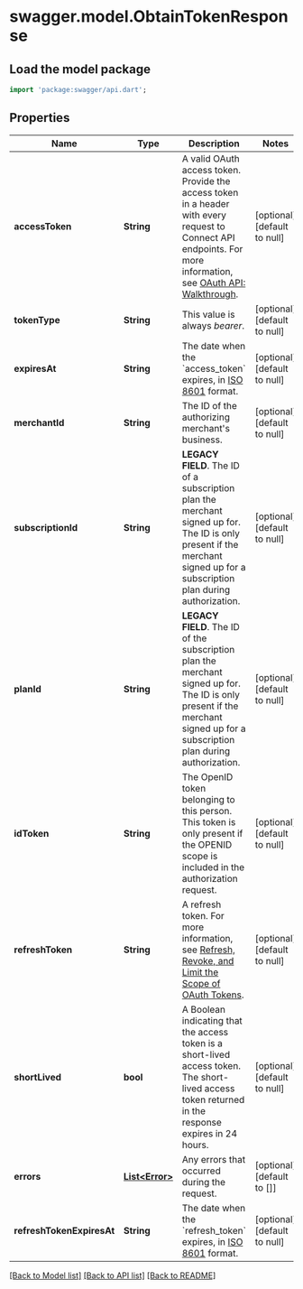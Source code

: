 # swagger.model.ObtainTokenResponse

## Load the model package
```dart
import 'package:swagger/api.dart';
```

## Properties
Name | Type | Description | Notes
------------ | ------------- | ------------- | -------------
**accessToken** | **String** | A valid OAuth access token.  Provide the access token in a header with every request to Connect API endpoints. For more information, see [OAuth API: Walkthrough](https://developer.squareup.com/docs/oauth-api/walkthrough). | [optional] [default to null]
**tokenType** | **String** | This value is always _bearer_. | [optional] [default to null]
**expiresAt** | **String** | The date when the &#x60;access_token&#x60; expires, in [ISO 8601](http://www.iso.org/iso/home/standards/iso8601.htm) format. | [optional] [default to null]
**merchantId** | **String** | The ID of the authorizing merchant&#x27;s business. | [optional] [default to null]
**subscriptionId** | **String** | __LEGACY FIELD__. The ID of a subscription plan the merchant signed up for. The ID is only present if the merchant signed up for a subscription plan during authorization. | [optional] [default to null]
**planId** | **String** | __LEGACY FIELD__. The ID of the subscription plan the merchant signed up for. The ID is only present if the merchant signed up for a subscription plan during authorization. | [optional] [default to null]
**idToken** | **String** | The OpenID token belonging to this person. This token is only present if the OPENID scope is included in the authorization request. | [optional] [default to null]
**refreshToken** | **String** | A refresh token.  For more information, see [Refresh, Revoke, and Limit the Scope of OAuth Tokens](https://developer.squareup.com/docs/oauth-api/refresh-revoke-limit-scope). | [optional] [default to null]
**shortLived** | **bool** | A Boolean indicating that the access token is a short-lived access token. The short-lived access token returned in the response expires in 24 hours. | [optional] [default to null]
**errors** | [**List&lt;Error&gt;**](Error.md) | Any errors that occurred during the request. | [optional] [default to []]
**refreshTokenExpiresAt** | **String** | The date when the &#x60;refresh_token&#x60; expires, in [ISO 8601](http://www.iso.org/iso/home/standards/iso8601.htm) format. | [optional] [default to null]

[[Back to Model list]](../README.md#documentation-for-models) [[Back to API list]](../README.md#documentation-for-api-endpoints) [[Back to README]](../README.md)

